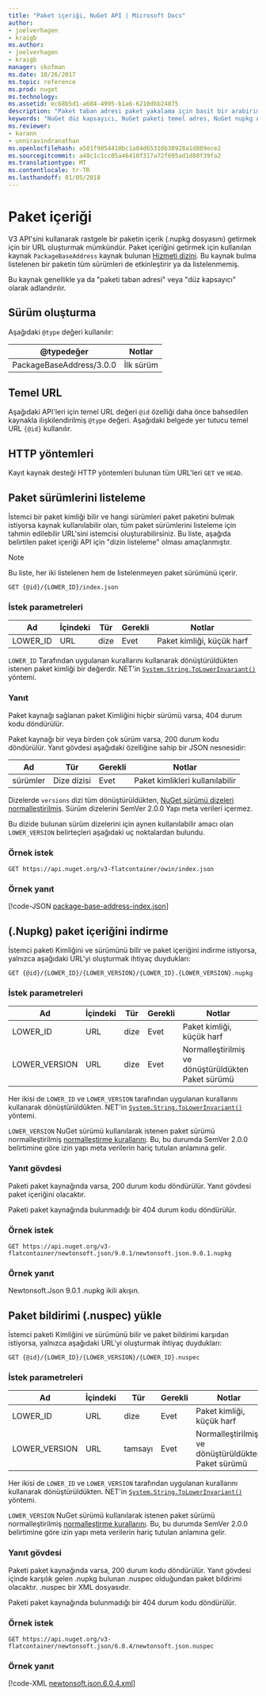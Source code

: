 ```yaml
---
title: "Paket içeriği, NuGet API | Microsoft Docs"
author:
- joelverhagen
- kraigb
ms.author:
- joelverhagen
- kraigb
manager: skofman
ms.date: 10/26/2017
ms.topic: reference
ms.prod: nuget
ms.technology: 
ms.assetid: ec68b5d1-a684-4995-b1a6-6210dbb24875
description: "Paket taban adresi paket yakalama için basit bir arabirimdir."
keywords: "NuGet düz kapsayıcı, NuGet paketi temel adres, NuGet nupkg API, NuGet API paketi sürümleri, NuGet API listelenmemiş paketleri, NuGet API indirme nuspec"
ms.reviewer:
- karann
- unniravindranathan
ms.openlocfilehash: a581f9854410bc1a84d65310b38928a1d889ece2
ms.sourcegitcommit: a40c1c1cc05a46410f317a72f695ad1d80f39fa2
ms.translationtype: MT
ms.contentlocale: tr-TR
ms.lasthandoff: 01/05/2018
---
```

# <a name="package-content"></a>Paket içeriği

V3 API'sini kullanarak rastgele bir paketin içerik (.nupkg dosyasını) getirmek için bir URL oluşturmak mümkündür. Paket içeriğini getirmek için kullanılan kaynak `PackageBaseAddress` kaynak bulunan [Hizmeti dizini](service-index.md). Bu kaynak bulma listelenen bir paketin tüm sürümleri de etkinleştirir ya da listelenmemiş.

Bu kaynak genellikle ya da "paketi taban adresi" veya "düz kapsayıcı" olarak adlandırılır.

## <a name="versioning"></a>Sürüm oluşturma

Aşağıdaki `@type` değeri kullanılır:

@typedeğer              | Notlar
------------------------ | -----
PackageBaseAddress/3.0.0 | İlk sürüm

## <a name="base-url"></a>Temel URL

Aşağıdaki API'leri için temel URL değeri `@id` özelliği daha önce bahsedilen kaynakla ilişkilendirilmiş `@type` değeri. Aşağıdaki belgede yer tutucu temel URL `{@id}` kullanılır.

## <a name="http-methods"></a>HTTP yöntemleri

Kayıt kaynak desteği HTTP yöntemleri bulunan tüm URL'leri `GET` ve `HEAD`.

## <a name="enumerate-package-versions"></a>Paket sürümlerini listeleme

İstemci bir paket kimliği bilir ve hangi sürümleri paket paketini bulmak istiyorsa kaynak kullanılabilir olan, tüm paket sürümlerini listeleme için tahmin edilebilir URL'sini istemcisi oluşturabilirsiniz. Bu liste, aşağıda belirtilen paket içeriği API için "dizin listeleme" olması amaçlanmıştır.

> [!Note]
> Bu liste, her iki listelenen hem de listelenmeyen paket sürümünü içerir.

```
GET {@id}/{LOWER_ID}/index.json
```

### <a name="request-parameters"></a>İstek parametreleri

Ad     | İçindeki     | Tür    | Gerekli | Notlar
-------- | ------ | ------- | -------- | -----
LOWER_ID | URL    | dize  | Evet      | Paket kimliği, küçük harf

`LOWER_ID` Tarafından uygulanan kurallarını kullanarak dönüştürüldükten istenen paket kimliği bir değerdir. NET'in [ `System.String.ToLowerInvariant()` ](/dotnet/api/system.string.tolowerinvariant?view=netstandard-2.0#System_String_ToLowerInvariant) yöntemi.

### <a name="response"></a>Yanıt

Paket kaynağı sağlanan paket Kimliğini hiçbir sürümü varsa, 404 durum kodu döndürülür.

Paket kaynağı bir veya birden çok sürüm varsa, 200 durum kodu döndürülür. Yanıt gövdesi aşağıdaki özelliğine sahip bir JSON nesnesidir:

Ad     | Tür             | Gerekli | Notlar
-------- | ---------------- | -------- | -----
sürümler | Dize dizisi | Evet      | Paket kimlikleri kullanılabilir

Dizelerde `versions` dizi tüm dönüştürüldükten, [NuGet sürümü dizeleri normalleştirilmiş](../reference/package-versioning.md#normalized-version-numbers). Sürüm dizelerini SemVer 2.0.0 Yapı meta verileri içermez.

Bu dizide bulunan sürüm dizelerini için aynen kullanılabilir amacı olan `LOWER_VERSION` belirteçleri aşağıdaki uç noktalardan bulundu.

### <a name="sample-request"></a>Örnek istek

```
GET https://api.nuget.org/v3-flatcontainer/owin/index.json
```

### <a name="sample-response"></a>Örnek yanıt

[!code-JSON [package-base-address-index.json](./_data/package-base-address-index.json)]

## <a name="download-package-content-nupkg"></a>(.Nupkg) paket içeriğini indirme

İstemci paketi Kimliğini ve sürümünü bilir ve paket içeriğini indirme istiyorsa, yalnızca aşağıdaki URL'yi oluşturmak ihtiyaç duydukları:

```
GET {@id}/{LOWER_ID}/{LOWER_VERSION}/{LOWER_ID}.{LOWER_VERSION}.nupkg
```

### <a name="request-parameters"></a>İstek parametreleri

Ad          | İçindeki     | Tür   | Gerekli | Notlar
------------- | ------ | ------ | -------- | -----
LOWER_ID      | URL    | dize | Evet      | Paket kimliği, küçük harf
LOWER_VERSION | URL    | dize | Evet      | Normalleştirilmiş ve dönüştürüldükten Paket sürümü

Her ikisi de `LOWER_ID` ve `LOWER_VERSION` tarafından uygulanan kurallarını kullanarak dönüştürüldükten. NET'in [ `System.String.ToLowerInvariant()` ](/dotnet/api/system.string.tolowerinvariant?view=netstandard-2.0#System_String_ToLowerInvariant) yöntemi.

`LOWER_VERSION` NuGet sürümü kullanılarak istenen paket sürümü normalleştirilmiş [normalleştirme kurallarını](../reference/package-versioning.md#normalized-version-numbers). Bu, bu durumda SemVer 2.0.0 belirtimine göre izin yapı meta verilerin hariç tutulan anlamına gelir.

### <a name="response-body"></a>Yanıt gövdesi

Paketi paket kaynağında varsa, 200 durum kodu döndürülür. Yanıt gövdesi paket içeriğini olacaktır.

Paketi paket kaynağında bulunmadığı bir 404 durum kodu döndürülür.

### <a name="sample-request"></a>Örnek istek

```
GET https://api.nuget.org/v3-flatcontainer/newtonsoft.json/9.0.1/newtonsoft.json.9.0.1.nupkg
```

### <a name="sample-response"></a>Örnek yanıt

Newtonsoft.Json 9.0.1 .nupkg ikili akışın.

## <a name="download-package-manifest-nuspec"></a>Paket bildirimi (.nuspec) yükle

İstemci paketi Kimliğini ve sürümünü bilir ve paket bildirimi karşıdan istiyorsa, yalnızca aşağıdaki URL'yi oluşturmak ihtiyaç duydukları:

```
GET {@id}/{LOWER_ID}/{LOWER_VERSION}/{LOWER_ID}.nuspec
```

### <a name="request-parameters"></a>İstek parametreleri

Ad          | İçindeki     | Tür    | Gerekli | Notlar
------------- | ------ | ------- | -------- | -----
LOWER_ID      | URL    | dize  | Evet      | Paket kimliği, küçük harf
LOWER_VERSION | URL    | tamsayı | Evet      | Normalleştirilmiş ve dönüştürüldükten Paket sürümü

Her ikisi de `LOWER_ID` ve `LOWER_VERSION` tarafından uygulanan kurallarını kullanarak dönüştürüldükten. NET'in [ `System.String.ToLowerInvariant()` ](/dotnet/api/system.string.tolowerinvariant?view=netstandard-2.0#System_String_ToLowerInvariant) yöntemi.

`LOWER_VERSION` NuGet sürümü kullanılarak istenen paket sürümü normalleştirilmiş [normalleştirme kurallarını](../reference/package-versioning.md#normalized-version-numbers). Bu, bu durumda SemVer 2.0.0 belirtimine göre izin yapı meta verilerin hariç tutulan anlamına gelir.

### <a name="response-body"></a>Yanıt gövdesi

Paketi paket kaynağında varsa, 200 durum kodu döndürülür. Yanıt gövdesi içinde karşılık gelen .nupkg bulunan .nuspec olduğundan paket bildirimi olacaktır. .nuspec bir XML dosyasıdır.

Paketi paket kaynağında bulunmadığı bir 404 durum kodu döndürülür.

### <a name="sample-request"></a>Örnek istek

```
GET https://api.nuget.org/v3-flatcontainer/newtonsoft.json/6.0.4/newtonsoft.json.nuspec
```

### <a name="sample-response"></a>Örnek yanıt

[!code-XML [newtonsoft.json.6.0.4.xml](./_data/newtonsoft.json.6.0.4.xml)]
